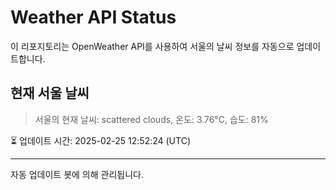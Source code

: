 
# Weather API Status

이 리포지토리는 OpenWeather API를 사용하여 서울의 날씨 정보를 자동으로 업데이트합니다.

## 현재 서울 날씨
> 서울의 현재 날씨: scattered clouds, 온도: 3.76°C, 습도: 81%

⏳ 업데이트 시간: 2025-02-25 12:52:24 (UTC)

---
자동 업데이트 봇에 의해 관리됩니다.
